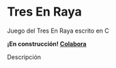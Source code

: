 # Tres En Raya

<tldr>Juego del Tres En Raya escrito en C</tldr>

<warning><b>¡En construcción! <a href="https://github.com/TeenBiscuits/Pro2324">Colabora</a></b></warning>

<!-- DESCRIPCIÓN DEL PROGRAMA -->
Descripción

<code-block lang="c" src="./Extras/TresEnRaya.c" collapsible="true" collapsed-title="Mostrar código"></code-block>
